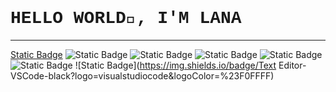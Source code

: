 ### <h1 style="font-family:Courier;">HELLO WORLD👋, I'M LANA</h1>
---
[Static Badge](https://img.shields.io/badge/Tech-nodejs-black?logo=nodedotjs&logoColor=%23F0FFFF) ![Static Badge](https://img.shields.io/badge/Tech-php-black?logo=php&logoColor=%23F0FFFF) ![Static Badge](https://img.shields.io/badge/Tech-php-black?logo=python&logoColor=%23F0FFFF) ![Static Badge](https://img.shields.io/badge/Tech-tailwind-black?logo=tailwindcss&logoColor=%23F0FFFF) ![Static Badge](https://img.shields.io/badge/OS-linux-black?logo=linux&logoColor=%23F0FFFF) ![Static Badge](https://img.shields.io/badge/OS-microsoft-black?logo=microsoft&logoColor=%23F0FFFF) ![Static Badge](https://img.shields.io/badge/Text Editor-VSCode-black?logo=visualstudiocode&logoColor=%23F0FFFF)


